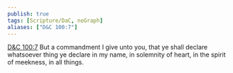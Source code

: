 ```yaml
---
publish: true
tags: [Scripture/DaC, noGraph]
aliases: ["D&C 100:7"]
---
```

[D&C 100:7](https://churchofjesuschrist.org/study/scriptures/dc-testament/dc/100?lang=eng&id=p7#p7) But a commandment I give unto you, that ye shall declare whatsoever thing ye declare in my name, in solemnity of heart, in the spirit of meekness, in all things.

